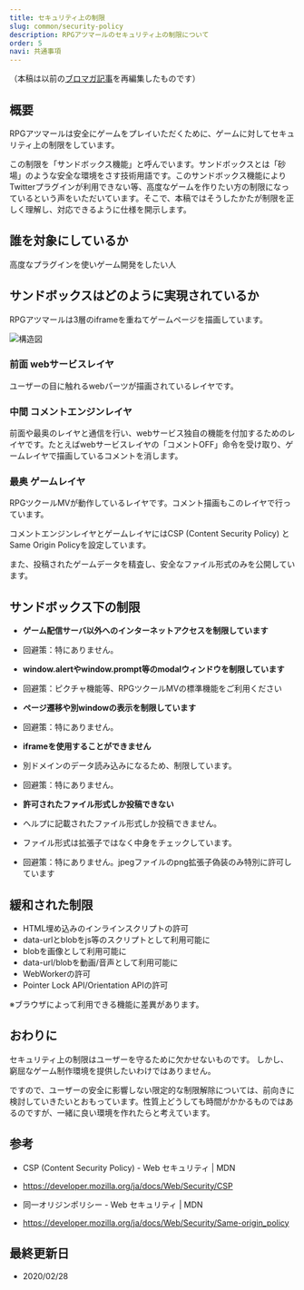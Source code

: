 ```yaml
---
title: セキュリティ上の制限
slug: common/security-policy
description: RPGアツマールのセキュリティ上の制限について
order: 5
navi: 共通事項
---
```

  
（本稿は以前の[ブロマガ記事](https://ch.nicovideo.jp/indies-game/blomaga/ar1152126)を再編集したものです）
  
## 概要
RPGアツマールは安全にゲームをプレイいただくために、ゲームに対してセキュリティ上の制限をしています。
  
この制限を「サンドボックス機能」と呼んでいます。サンドボックスとは「砂場」のような安全な環境をさす技術用語です。このサンドボックス機能によりTwitterプラグインが利用できない等、高度なゲームを作りたい方の制限になっているという声をいただいています。そこで、本稿ではそうしたかたが制限を正しく理解し、対応できるように仕様を開示します。
  
## 誰を対象にしているか
高度なプラグインを使いゲーム開発をしたい人


## サンドボックスはどのように実現されているか
RPGアツマールは3層のiframeを重ねてゲームページを描画しています。
  
![構造図](/images/layers.jpg)
  
### 前面 webサービスレイヤ
ユーザーの目に触れるwebパーツが描画されているレイヤです。
  
### 中間 コメントエンジンレイヤ
前面や最奥のレイヤと通信を行い、webサービス独自の機能を付加するためのレイヤです。たとえばwebサービスレイヤの「コメントOFF」命令を受け取り、ゲームレイヤで描画しているコメントを消します。
  
### 最奥 ゲームレイヤ
RPGツクールMVが動作しているレイヤです。コメント描画もこのレイヤで行っています。
  
コメントエンジンレイヤとゲームレイヤにはCSP (Content Security Policy) とSame Origin Policyを設定しています。
  
また、投稿されたゲームデータを精査し、安全なファイル形式のみを公開しています。
  
## サンドボックス下の制限
  
 - **ゲーム配信サーバ以外へのインターネットアクセスを制限しています**
 - 回避策：特にありません。
  
 - **window.alertやwindow.prompt等のmodalウィンドウを制限しています**
 - 回避策：ピクチャ機能等、RPGツクールMVの標準機能をご利用ください
  
 - **ページ遷移や別windowの表示を制限しています**
 - 回避策：特にありません。
  
 - **iframeを使用することができません**
 - 別ドメインのデータ読み込みになるため、制限しています。
 - 回避策：特にありません。
  
 - **許可されたファイル形式しか投稿できない**
 - ヘルプに記載されたファイル形式しか投稿できません。
 - ファイル形式は拡張子ではなく中身をチェックしています。
 - 回避策：特にありません。jpegファイルのpng拡張子偽装のみ特別に許可しています

## 緩和された制限
 - HTML埋め込みのインラインスクリプトの許可
 - data-urlとblobをjs等のスクリプトとして利用可能に
 - blobを画像として利用可能に
 - data-url/blobを動画/音声として利用可能に
 - WebWorkerの許可
 - Pointer Lock API/Orientation APIの許可
  
※ブラウザによって利用できる機能に差異があります。
  
## おわりに
セキュリティ上の制限はユーザーを守るために欠かせないものです。
しかし、窮屈なゲーム制作環境を提供したいわけではありません。
  
ですので、ユーザーの安全に影響しない限定的な制限解除については、前向きに検討していきたいとおもっています。性質上どうしても時間がかかるものではあるのですが、一緒に良い環境を作れたらと考えています。

## 参考
 - CSP (Content Security Policy) - Web セキュリティ | MDN
 - https://developer.mozilla.org/ja/docs/Web/Security/CSP
  
 - 同一オリジンポリシー - Web セキュリティ | MDN
 - https://developer.mozilla.org/ja/docs/Web/Security/Same-origin_policy
    
## 最終更新日
 - 2020/02/28
